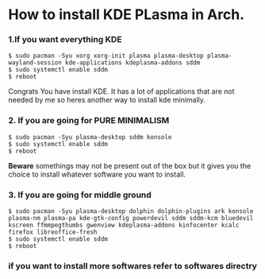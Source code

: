 # How to install KDE PLasma in Arch.

### 1.If you want everything KDE
~~~
$ sudo pacman -Syu xorg xorg-init plasma plasma-desktop plasma-wayland-session kde-applications kdeplasma-addons sddm
$ sudo systemctl enable sddm
$ reboot
~~~
Congrats You have install KDE. It has a lot of applications that are not needed by me so heres another way to install kde minimally.

### 2. If you are going for PURE MINIMALISM
~~~
$ sudo pacman -Syu plasma-desktop sddm konsole
$ sudo systemctl enable sddm
$ reboot
~~~
**Beware** somethings may not be present out of the box but it gives you the choice to install whatever software you want to install.

### 3. If you are going for middle ground
~~~
$ sudo pacman -Syu plasma-desktop dolphin dolphin-plugins ark konsole plasma-nm plasma-pa kde-gtk-config powerdevil sddm sddm-kcm bluedevil kscreen ffmmpegthumbs gwenview kdeplasma-addons kinfocenter kcalc firefox libreoffice-fresh
$ sudo systemctl enable sddm
$ reboot
~~~

### if you want to install more softwares refer to softwares directry
